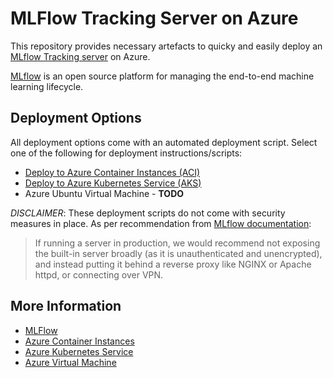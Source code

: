 # MLFlow Tracking Server on Azure
This repository provides necessary artefacts to quicky and easily deploy an [MLflow Tracking server](https://mlflow.org/docs/latest/tracking.html) on Azure. 

[MLflow](https://mlflow.org/docs/latest/index.html) is an open source platform for managing the end-to-end machine learning lifecycle.

## Deployment Options
All deployment options come with an automated deployment script. Select one of the following for deployment instructions/scripts:
- [Deploy to Azure Container Instances (ACI)](deploy-aci/README.md)
- [Deploy to Azure Kubernetes Service (AKS)](deploy-aks/README.md)
- Azure Ubuntu Virtual Machine - **TODO**


*DISCLAIMER*: These deployment scripts do not come with security measures in place. As per recommendation from [MLflow documentation](https://mlflow.org/docs/latest/tracking.html#networking):
> If running a server in production, we would recommend not exposing the built-in server broadly (as it is unauthenticated and unencrypted), and instead putting it behind a reverse proxy like NGINX or Apache httpd, or connecting over VPN. 
## More Information
- [MLFlow](https://mlflow.org/docs/latest/index.html) 
- [Azure Container Instances](https://azure.microsoft.com/en-gb/services/container-instances/)
- [Azure Kubernetes Service](https://azure.microsoft.com/en-au/services/kubernetes-service/)
- [Azure Virtual Machine](https://azure.microsoft.com/en-au/services/virtual-machines/)